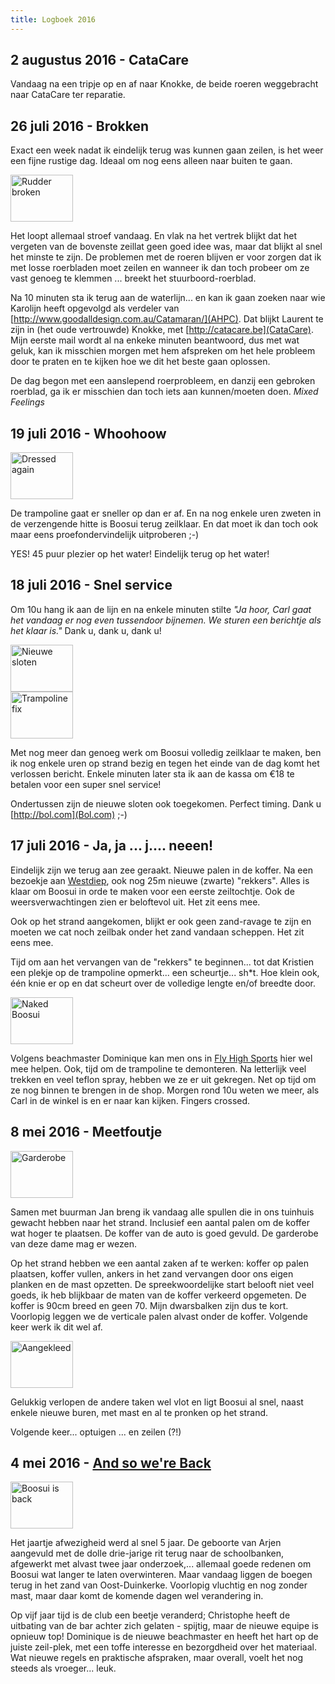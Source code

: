 ```yaml
---
title: Logboek 2016
---
```


## 2 augustus 2016 - CataCare

Vandaag na een tripje op en af naar Knokke, de beide roeren weggebracht naar CataCare ter reparatie.

## 26 juli 2016 - Brokken

Exact een week nadat ik eindelijk terug was kunnen gaan zeilen, is het weer een fijne rustige dag. Ideaal om nog eens alleen naar buiten te gaan.

<div class="thumb right">
  <a href="images/full/rudder-broken.jpeg" title="Rudder broken"><img src="images/thumb/rudder-broken.jpeg" width="100" height="75" alt="Rudder broken"></a>
</div>

Het loopt allemaal stroef vandaag. En vlak na het vertrek blijkt dat het vergeten van de bovenste zeillat geen goed idee was, maar dat blijkt al snel het minste te zijn. De problemen met de roeren blijven er voor zorgen dat ik met losse roerbladen moet zeilen en wanneer ik dan toch probeer om ze vast genoeg te klemmen ... breekt het stuurboord-roerblad.

Na 10 minuten sta ik terug aan de waterlijn... en kan ik gaan zoeken naar wie Karolijn heeft opgevolgd als verdeler van [http://www.goodalldesign.com.au/Catamaran/](AHPC). Dat blijkt Laurent te zijn in (het oude vertrouwde) Knokke, met [http://catacare.be](CataCare). Mijn eerste mail wordt al na enkeke minuten beantwoord, dus met wat geluk, kan ik misschien morgen met hem afspreken om het hele probleem door te praten en te kijken hoe we dit het beste gaan oplossen.

De dag begon met een aanslepend roerprobleem, en danzij een gebroken roerblad, ga ik er misschien dan toch iets aan kunnen/moeten doen. *Mixed Feelings*

## 19 juli 2016 - Whoohoow

<div class="thumb right">
  <a href="images/full/dressed-again.jpeg" title="Dressed again"><img src="images/thumb/dressed-again.jpeg" width="100" height="75" alt="Dressed again"></a>
</div>

De trampoline gaat er sneller op dan er af. En na nog enkele uren zweten in de verzengende hitte is Boosui terug zeilklaar. En dat moet ik dan toch ook maar eens proefondervindelijk uitproberen ;-)

YES! 45 puur plezier op het water! Eindelijk terug op het water!

## 18 juli 2016 - Snel service

Om 10u hang ik aan de lijn en na enkele minuten stilte *"Ja hoor, Carl gaat het vandaag er nog even tussendoor bijnemen. We sturen een berichtje als het klaar is."* Dank u, dank u, dank u!

<div class="thumb right">
  <a href="images/full/locks.jpeg" title="Nieuwe sloten"><img src="images/thumb/locks.jpeg" width="100" height="75" alt="Nieuwe sloten"></a>
</div>

<div class="thumb right">
  <a href="images/full/trampoline-fix.jpeg" title="Trampoline fix"><img src="images/thumb/trampoline-fix.jpeg" width="100" height="75" alt="Trampoline fix"></a>
</div>

Met nog meer dan genoeg werk om Boosui volledig zeilklaar te maken, ben ik nog enkele uren op strand bezig en tegen het einde van de dag komt het verlossen bericht. Enkele minuten later sta ik aan de kassa om &euro;18 te betalen voor een super snel service!

Ondertussen zijn de nieuwe sloten ook toegekomen. Perfect timing. Dank u [http://bol.com](Bol.com) ;-)

## 17 juli 2016 - Ja, ja ... j.... neeen!

Eindelijk zijn we terug aan zee geraakt. Nieuwe palen in de koffer. Na een bezoekje aan [Westdiep](http://www.westdiep.com), ook nog 25m nieuwe (zwarte) "rekkers". Alles is klaar om Boosui in orde te maken voor een eerste zeiltochtje. Ook de weersverwachtingen zien er beloftevol uit. Het zit eens mee.

Ook op het strand aangekomen, blijkt er ook geen zand-ravage te zijn en moeten we cat noch zeilbak onder het zand vandaan scheppen. Het zit eens mee.

Tijd om aan het vervangen van de "rekkers" te beginnen... tot dat Kristien een plekje op de trampoline opmerkt... een scheurtje... sh*t. Hoe klein ook, één knie er op en dat scheurt over de volledige lengte en/of breedte door.

<div class="thumb right">
  <a href="images/full/naked-boosui.jpeg" title="Naked Boosui"><img src="images/thumb/naked-boosui.jpeg" width="100" height="75" alt="Naked Boosui"></a>
</div>

Volgens beachmaster Dominique kan men ons in [Fly High Sports](http://www.flyhighsports.eu) hier wel mee helpen. Ook, tijd om de trampoline te demonteren. Na letterlijk veel trekken en veel teflon spray, hebben we ze er uit gekregen. Net op tijd om ze nog binnen te brengen in de shop. Morgen rond 10u weten we meer, als Carl in de winkel is en er naar kan kijken. Fingers crossed.

## 8 mei 2016 - Meetfoutje

<div class="thumb right">
  <a href="images/full/boosui_garderobe.jpeg" title="Garderobe"><img src="images/thumb/boosui_garderobe.jpeg" width="100" height="75" alt="Garderobe"></a>
</div>

Samen met buurman Jan breng ik vandaag alle spullen die in ons tuinhuis gewacht hebben naar het strand. Inclusief een aantal palen om de koffer wat hoger te plaatsen. De koffer van de auto is goed gevuld. De garderobe van deze dame mag er wezen.

Op het strand hebben we een aantal zaken af te werken: koffer op palen plaatsen, koffer vullen, ankers in het zand vervangen door ons eigen planken en de mast opzetten. De spreekwoordelijke start belooft niet veel goeds, ik heb blijkbaar de maten van de koffer verkeerd opgemeten. De koffer is 90cm breed en geen 70. Mijn dwarsbalken zijn dus te kort. Voorlopig leggen we de verticale palen alvast onder de koffer. Volgende keer werk ik dit wel af.

<div class="thumb right">
  <a href="images/full/boosui_dressed.jpeg" title="Aangekleed"><img src="images/thumb/boosui_dressed.jpeg" width="100" height="75" alt="Aangekleed"></a>
</div>

Gelukkig verlopen de andere taken wel vlot en ligt Boosui al snel, naast enkele nieuwe buren, met mast en al te pronken op het strand.

Volgende keer... optuigen ... en zeilen (?!)

## 4 mei 2016 - [And so we're Back](https://youtu.be/ZBR2G-iI3-I)

<div class="thumb right">
  <a href="images/full/boosui_is_back.jpeg" title="Boosui is back"><img src="images/thumb/boosui_is_back.jpeg" width="100" height="75" alt="Boosui is back"></a>
</div>


Het jaartje afwezigheid werd al snel 5 jaar. De geboorte van Arjen aangevuld met de dolle drie-jarige rit terug naar de schoolbanken, afgewerkt met alvast twee jaar onderzoek,... allemaal goede redenen om Boosui wat langer te laten overwinteren. Maar vandaag liggen de boegen terug in het zand van Oost-Duinkerke. Voorlopig vluchtig en nog zonder mast, maar daar komt de komende dagen wel verandering in.

Op vijf jaar tijd is de club een beetje veranderd; Christophe heeft de uitbating van de bar achter zich gelaten - spijtig, maar de nieuwe equipe is opnieuw top! Dominique is de nieuwe beachmaster en heeft het hart op de juiste zeil-plek, met een toffe interesse en bezorgdheid over het materiaal. Wat nieuwe regels en praktische afspraken, maar overall, voelt het nog steeds als vroeger... leuk.
